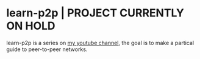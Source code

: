 # learn-p2p | **PROJECT CURRENTLY ON HOLD**
learn-p2p is a series on [my youtube channel](https://www.youtube.com/@graverdev/), the goal is to make a partical guide to peer-to-peer networks.
